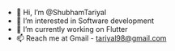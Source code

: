 - 👋 Hi, I’m @ShubhamTariyal
- 👀 I’m interested in Software development
- 🌱 I’m currently working on Flutter
- 📫 Reach me at Gmail - tariyal98@gmail.com

<!---
ShubhamTariyal/ShubhamTariyal is a ✨ special ✨ repository because its `README.md` (this file) appears on your GitHub profile.
You can click the Preview link to take a look at your changes.
--->
